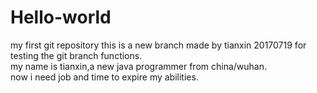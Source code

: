 # Hello-world
my first git repository
this is a new branch made by tianxin 20170719 for testing the git branch functions.<br/>
my name is tianxin,a new java programmer from china/wuhan.<br/>
now i need job and time to expire my abilities.<br/>
